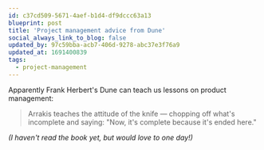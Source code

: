 ```yaml
---
id: c37cd509-5671-4aef-b1d4-df9dccc63a13
blueprint: post
title: 'Project management advice from Dune'
social_always_link_to_blog: false
updated_by: 97c59bba-acb7-406d-9278-abc37e3f76a9
updated_at: 1691400839
tags:
  - project-management
---
```

Apparently Frank Herbert's Dune can teach us lessons on product management:

> Arrakis teaches the attitude of the knife — chopping off what's incomplete and saying: "Now, it's complete because it's ended here."

_(I haven't read the book yet, but would love to one day!)_